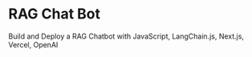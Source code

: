 # RAG Chat Bot
Build and Deploy a RAG Chatbot with JavaScript, LangChain.js, Next.js, Vercel, OpenAI

